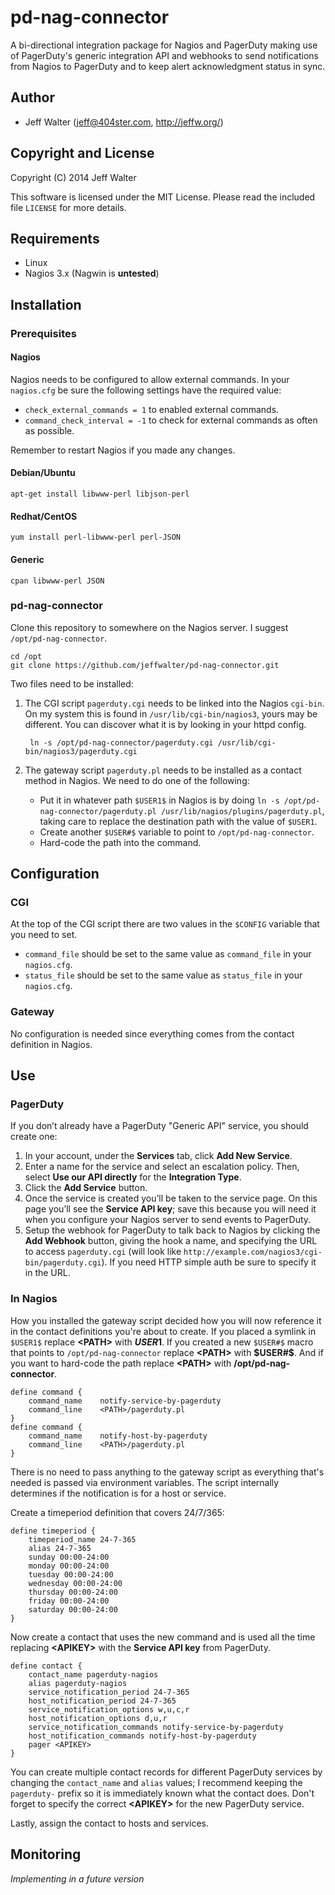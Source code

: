 pd-nag-connector
================

A bi-directional integration package for Nagios and PagerDuty making use of
PagerDuty's generic integration API and webhooks to send notifications from
Nagios to PagerDuty and to keep alert acknowledgment status in sync.

Author
------

* Jeff Walter (<jeff@404ster.com>, http://jeffw.org/)

Copyright and License
---------------------

Copyright (C) 2014 Jeff Walter

This software is licensed under the MIT License. Please read the included file
`LICENSE` for more details.

Requirements
------------

* Linux
* Nagios 3.x (Nagwin is **untested**)
    
Installation
------------

### Prerequisites

#### Nagios

Nagios needs to be configured to allow external commands. In your `nagios.cfg`
be sure the following settings have the required value:

* `check_external_commands = 1` to enabled external commands.
* `command_check_interval = -1` to check for external commands as often as
  possible.

Remember to restart Nagios if you made any changes.

#### Debian/Ubuntu

    apt-get install libwww-perl libjson-perl

#### Redhat/CentOS

    yum install perl-libwww-perl perl-JSON

#### Generic

    cpan libwww-perl JSON

### pd-nag-connector

Clone this repository to somewhere on the Nagios server. I suggest
`/opt/pd-nag-connector`.

    cd /opt
    git clone https://github.com/jeffwalter/pd-nag-connector.git

Two files need to be installed:

1. The CGI script `pagerduty.cgi` needs to be linked into the Nagios `cgi-bin`.
   On my system this is found in `/usr/lib/cgi-bin/nagios3`, yours may be
   different. You can discover what it is by looking in your httpd config.

        ln -s /opt/pd-nag-connector/pagerduty.cgi /usr/lib/cgi-bin/nagios3/pagerduty.cgi

2. The gateway script `pagerduty.pl` needs to be installed as a contact method in
   Nagios. We need to do one of the following:
   * Put it in whatever path `$USER1$` in Nagios is by doing
     `ln -s /opt/pd-nag-connector/pagerduty.pl /usr/lib/nagios/plugins/pagerduty.pl`,
     taking care to replace the destination path with the value of `$USER1`.
   * Create another `$USER#$` variable to point to `/opt/pd-nag-connector`.
   * Hard-code the path into the command.

Configuration
-------------

### CGI

At the top of the CGI script there are two values in the `$CONFIG` variable
that you need to set.

* `command_file` should be set to the same value as `command_file` in your
  `nagios.cfg`.
* `status_file` should be set to the same value as `status_file` in your
  `nagios.cfg`.

### Gateway

No configuration is needed since everything comes from the contact definition
in Nagios.

Use
---

### PagerDuty

If you don’t already have a PagerDuty "Generic API" service, you should create
one:

1. In your account, under the **Services** tab, click **Add New Service**.
2. Enter a name for the service and select an escalation policy. Then, select
   **Use our API directly** for the **Integration Type**.
3. Click the **Add Service** button.
4. Once the service is created you’ll be taken to the service page. On this
   page you’ll see the **Service API key**; save this because you will need it
   when you configure your Nagios server to send events to PagerDuty.
5. Setup the webhook for PagerDuty to talk back to Nagios by clicking the
   **Add Webhook** button, giving the hook a name, and specifying the URL to
   access `pagerduty.cgi` (will look like
   `http://example.com/nagios3/cgi-bin/pagerduty.cgi`). If you need HTTP simple
   auth be sure to specify it in the URL.

### In Nagios

How you installed the gateway script decided how you will now reference it in
the contact definitions you're about to create. If you placed a symlink in
`$USER1$` replace **\<PATH\>** with **$USER1$**. If you created a new `$USER#$`
macro that points to `/opt/pd-nag-connector` replace **\<PATH\>** with **$USER#$**.
And if you want to hard-code the path replace **\<PATH\>** with
**/opt/pd-nag-connector**.

    define command {
        command_name    notify-service-by-pagerduty
        command_line    <PATH>/pagerduty.pl
    }
    define command {
        command_name    notify-host-by-pagerduty
        command_line    <PATH>/pagerduty.pl
    }

There is no need to pass anything to the gateway script as everything that's
needed is passed via environment variables. The script internally determines if
the notification is for a host or service.

Create a timeperiod definition that covers 24/7/365:

    define timeperiod {
        timeperiod_name 24-7-365
        alias 24-7-365
        sunday 00:00-24:00
        monday 00:00-24:00
        tuesday 00:00-24:00
        wednesday 00:00-24:00
        thursday 00:00-24:00
        friday 00:00-24:00
        saturday 00:00-24:00
    }

Now create a contact that uses the new command and is used all the time
replacing **\<APIKEY\>** with the **Service API key** from PagerDuty.

    define contact {
        contact_name pagerduty-nagios
        alias pagerduty-nagios
        service_notification_period 24-7-365
        host_notification_period 24-7-365
        service_notification_options w,u,c,r
        host_notification_options d,u,r
        service_notification_commands notify-service-by-pagerduty
        host_notification_commands notify-host-by-pagerduty
        pager <APIKEY>
    }

You can create multiple contact records for different PagerDuty services by
changing the `contact_name` and `alias` values; I recommend keeping the
`pagerduty-` prefix so it is immediately known what the contact does. Don't
forget to specify the correct **\<APIKEY\>** for the new PagerDuty service.

Lastly, assign the contact to hosts and services.

Monitoring
----------

*Implementing in a future version*
